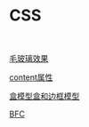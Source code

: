 # CSS

> 

<br>

[毛玻璃效果](./frosted_glass.md)

[content属性](./content_property.md)

[盒模型盒和边框模型](#)

[BFC](#)

